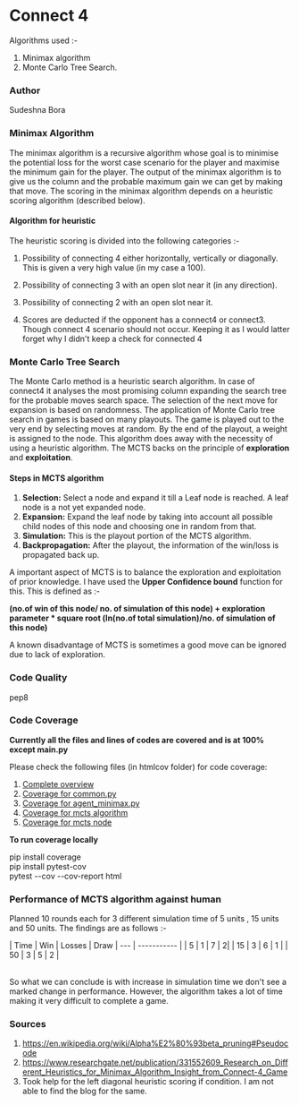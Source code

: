 # Connect 4

Algorithms used :-
1. Minimax algorithm
2. Monte Carlo Tree Search.

### Author<br>
Sudeshna Bora

### Minimax Algorithm

The minimax algorithm is a recursive algorithm whose goal is to minimise the potential loss for the worst case scenario for the player and maximise the minimum gain for the player. The output of the minimax algorithm is to give us the column and the probable maximum gain we can get by making that move. The scoring in the minimax algorithm depends on a heuristic scoring algorithm (described below).

#### Algorithm for heuristic

The heuristic scoring is divided into the following categories :-

1. Possibility of connecting 4 either horizontally, vertically or diagonally.
This is given a very high value (in my case a 100).

2. Possibility of connecting 3 with an open slot near it (in any direction). 

3. Possibility of connecting 2 with an open slot near it.

4. Scores are deducted if the opponent has a connect4 or connect3. 
Though connect 4 scenario should not occur. Keeping it as I would latter forget
why I didn't keep a check for connected 4

### Monte Carlo Tree Search 

The Monte Carlo method is a heuristic search algorithm. In case of connect4 it analyses the most promising column expanding the search tree for the probable moves search space. The selection of the next move for expansion is based on randomness. The application of Monte Carlo tree search in games is based on many playouts. The game is played out to the very end by selecting moves at random. By the end of the playout, a weight is assigned to the node. This algorithm does away with the necessity of using a heuristic algorithm. The MCTS backs on the principle of **exploration** and **exploitation**.

#### Steps in MCTS algorithm 

1. **Selection:**  Select a node and expand it till a Leaf node is reached. A leaf node is a not yet expanded node. 
2. **Expansion:**  Expand the leaf node by taking into account all possible child nodes of this node and choosing one in random from that.
3. **Simulation:** This is the playout portion of the MCTS algorithm.
4. **Backpropagation:** After the playout, the information of the win/loss is propagated back up. 

A important aspect of MCTS is to balance the exploration and exploitation of prior knowledge. I have used the **Upper Confidence bound** function for this. This is defined as :-

**(no.of win of this node/ no. of simulation of this node) + exploration parameter * square root (ln(no.of total simulation)/no. of simulation of this node)**

A known disadvantage of MCTS is sometimes a good move can be ignored due to lack of exploration.

### Code Quality 

pep8 

### Code Coverage<br>

**Currently all the files and lines of codes are covered and is at 100% except main.py**

Please check the following files (in htmlcov folder) for code coverage:
1. [Complete overview](https://htmlpreview.github.io/?https://github.com/SudeshnaBora/agent0/blob/master/htmlcov/index.html)<br>
2. [Coverage for common.py](https://htmlpreview.github.io/?https://github.com/SudeshnaBora/agent0/blob/master/htmlcov/agents_common_common_py.html)<br>
3. [Coverage for agent_minimax.py](https://htmlpreview.github.io/?https://github.com/SudeshnaBora/agent0/blob/master/htmlcov/agents_agent_minimax_py.html)<br>
4. [Coverage for mcts algorithm](https://htmlpreview.github.io/?https://github.com/SudeshnaBora/agent0/blob/master/htmlcov/agents_agent_mcts_agent_mcts_py.html)<br>
5. [Coverage for mcts node](https://htmlpreview.github.io/?https://github.com/SudeshnaBora/agent0/blob/master/htmlcov/agents_agent_mcts_mcts_node_py.html)<br>

<b>To run coverage locally</b>

pip install coverage <br>
pip install pytest-cov<br> 
pytest --cov --cov-report html

### Performance of MCTS algorithm against human

Planned 10 rounds each for 3 different simulation time of 5 units , 15 units and 50 units. The findings are as follows :- <br>

| Time | Win | Losses | Draw
| --- | ----------- |
| 5 | 1 | 7 | 2|
| 15 | 3 | 6 | 1 |
| 50 | 3 | 5 | 2 |
 
 <br> So what we can conclude is with increase in simulation time we don't see a marked change in performance. However, the algorithm takes a lot of time making it very difficult to complete a game. 
### Sources

1. https://en.wikipedia.org/wiki/Alpha%E2%80%93beta_pruning#Pseudocode
2. https://www.researchgate.net/publication/331552609_Research_on_Different_Heuristics_for_Minimax_Algorithm_Insight_from_Connect-4_Game
3. Took help for the left diagonal heuristic scoring if condition. I am not able to find the blog for the same.
